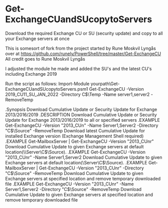 # Get-ExchangeCUandSUcopytoServers
Download the required Exchange CU or SU (security update) and copy to all your Exchange servers at once

This is somesort of fork from the project started by Rune Moskvil Lyngås over at https://github.com/runely/PowerShell/tree/master/Get-ExchangeCU
All credit goes to Rune Moskvil Lyngås

I adjusted the module he made and added the SU's and the latest CU's including Exchange 2019

Run the script as follows:
Import-Module yourpath\Get-ExchangeCUandSUcopytoServers.psm1
Get-ExchangeCU -Version 2019_CU11_SU_JAN_2022 -Directory C$\Temp -Name server1,server2 -RemoveTemp

.Synopsis
Download Cumulative Update or Security Update for Exchange 2013/2016/2019
.DESCRIPTION
Download Cumulative Update or Security Update for Exchange 2013/2016/2019 to all or specified servers
.EXAMPLE
Get-ExchangeCU -Version "2013_CUn" -Name Server1,Server2 -Directory "C$\Source" -RemoveTemp
Download latest Cumulative Update for installed Exchange version (Exchange Management Shell required)
.EXAMPLE
Get-MailboxServer | Get-ExchangeCU -Version "2013_CUnr"
Download Cumulative Update to given Exchange servers at default location(\\Server\C$\Source).
.EXAMPLE
Get-ExchangeCU -Version "2013_CUnr" -Name Server1,Server2
Download Cumulative Update to given Exchange servers at default location(\\Server\C$\Source).
.EXAMPLE
Get-MailboxServer | Get-ExchangeCU -Version "2013_CUnr" -Directory "C$\Source" -RemoveTemp
Download Cumulative Update to given Exchange servers at specified location and remove temporary downloaded file
.EXAMPLE
Get-ExchangeCU -Version "2013_CUnr" -Name Server1,Server2 -Directory "C$\Source" -RemoveTemp
Download Cumulative Update to given Exchange servers at specified location and remove temporary downloaded file
   
